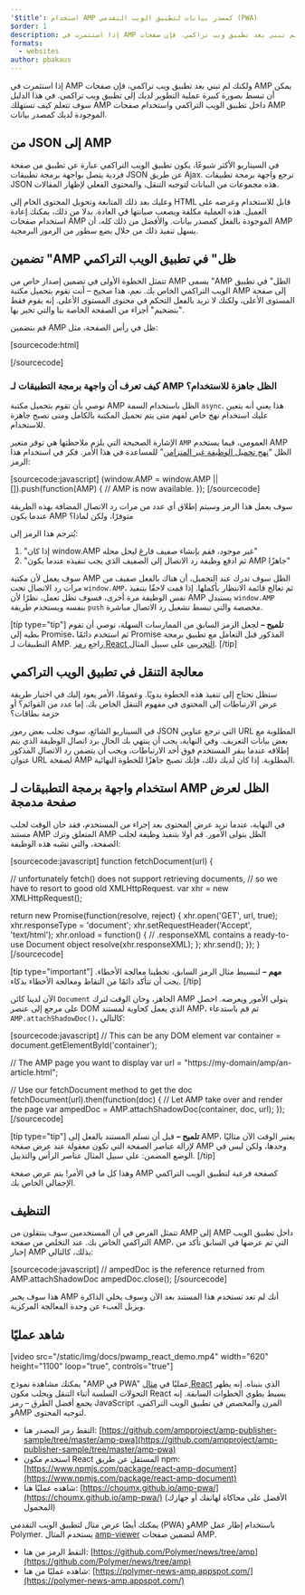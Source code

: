 ```yaml
---
'$title': استخدام AMP كمصدر بيانات لتطبيق الويب التقدمي (PWA)
$order: 1
description: إذا استثمرت في AMP ولكنك لم تبني بعد تطبيق ويب تراكمي، فإن صفحات AMP يمكن أن تبسط بصورة كبيرة عملية التطوير لديك إلى تطبيق ويب تراكمي.
formats:
  - websites
author: pbakaus
---
```


إذا استثمرت في AMP ولكنك لم تبني بعد تطبيق ويب تراكمي، فإن صفحات AMP يمكن أن تبسط بصورة كبيرة عملية التطوير لديك إلى تطبيق ويب تراكمي. في هذا الدليل سوف تتعلم كيف تستهلك AMP داخل تطبيق الويب التراكمي واستخدام صفحات AMP الموجودة لديك كمصدر بيانات.

## من JSON إلى AMP

في السيناريو الأكثر شيوعًا، يكون تطبيق الويب التراكمي عبارة عن تطبيق من صفحة فردية يتصل بواجهة برمجة تطبيقات JSON عن طريق Ajax. ترجع واجهة برمجة تطبيقات JSON هذه مجموعات من البيانات لتوجيه التنقل، والمحتوى الفعلي لإظهار المقالات.

وعليك بعد ذلك المتابعة وتحويل المحتوى الخام إلى HTML قابل للاستخدام وعرضه على العميل. هذه العملية مكلفة ويصعب صيانتها في العادة. بدلا من ذلك، يمكنك إعادة استخدام صفحات AMP الموجودة بالفعل كمصدر بيانات. والأفضل من ذلك كله، أن AMP يسهل تنفيذ ذلك من خلال بضع سطور من الرموز البرمجية.

## تضمين "AMP ظل" في تطبيق الويب التراكمي

تتمثل الخطوة الأولى في تضمين إصدار خاص من AMP يسمى "AMP الظل" في تطبيق الويب التراكمي الخاص بك. نعم، هذا صحيح – أنت تقوم بتحميل مكتبة AMP إلى صفحة المستوى الأعلى، ولكنك لا تريد بالفعل التحكم في محتوى المستوى الأعلى. إنه يقوم فقط "بتضخيم" أجزاء من الصفحة الخاصة بنا والتي تخبر بها.

قم بتضمين AMP ظل في رأس الصفحة، مثل:

[sourcecode:html]

<!-- Asynchronously load the AMP-with-Shadow-DOM runtime library. -->
<script async src="https://ampjs.org/shadow-v0.js"></script>

[/sourcecode]

### كيف تعرف أن واجهة برمجة التطبيقات لـ AMP الظل جاهزة للاستخدام؟

نوصي بأن تقوم بتحميل مكتبة AMP الظل باستخدام السمة `async`. هذا يعني أنه يتعين عليك استخدام نهج خاص لفهم متى يتم تحميل المكتبة بالكامل ومتى تصبح جاهزة للاستخدام.

الإشارة الصحيحة التي يلزم ملاحظتها هي توفر متغير `AMP` العمومي، فيما يستخدم AMP الظل “[نهج تحميل الوظيفة غير المتزامن](http://mrcoles.com/blog/google-analytics-asynchronous-tracking-how-it-work/)” للمساعدة في هذا الأمر. فكر في استخدام هذا الرمز:

[sourcecode:javascript]
(window.AMP = window.AMP || []).push(function(AMP) {
// AMP is now available.
});
[/sourcecode]

سوف يعمل هذا الرمز وسيتم إطلاق أي عدد من مرات رد الاتصال المضافة بهذه الطريقة عندما يكون AMP متوفرًا، ولكن لماذا؟

يُترجم هذا الرمز إلى:

1. "إذا كان window.AMP غير موجود، فقم بإنشاء صفيف فارغ ليحل محله"
2. "ثم ادفع وظيفة رد الاتصال إلى الصفيف الذي يجب تنفيذه عندما يكون AMP جاهزًا"

سوف يعمل لأن مكتبة AMP الظل سوف تدرك عند التحميل، أن هناك بالفعل صفيف من مرات رد الاتصال تحت `window.AMP`، ثم تعالج قائمة الانتظار بأكملها. إذا قمت لاحقًا بتنفيذ نفس الوظيفة مرة أخرى، فسوف تظل تعمل، نظرًا لأن AMP يستبدل `window.AMP` بنفسه ويستخدم طريقة <code>push</code> مخصصة والتي تبسط تشغيل رد الاتصال مباشرة.

[tip type="tip"] **تلميح –** لجعل الرمز السابق من الممارسات السهلة، نوصي أن تقوم بطيه إلى Promise، ثم استخدم دائمًا Promise المذكور قبل التعامل مع تطبيق برمجة التطبيقات لـ AMP. راجع [رمز React التجريبي](https://github.com/ampproject/amp-publisher-sample/blob/master/amp-pwa/src/components/amp-document/amp-document.js#L20) على سبيل المثال. [/tip]

## معالجة التنقل في تطبيق الويب التراكمي

ستظل تحتاج إلى تنفيذ هذه الخطوة يدويًا. وعمومًا، الأمر يعود إليك في اختيار طريقة عرض الارتباطات إلى المحتوى في مفهوم التنقل الخاص بك. إما عدد من القوائم؟ أو حزمة بطاقات؟

في السيناريو الشائع، سوف تجلب بعض رموز JSON التي ترجع عناوين URL المطلوبة مع بعض بيانات التعريف. وفي النهاية، يجب أن ينتهي بك الحال برد اتصال الوظيفة الذي يتم إطلاقه عندما ينقر المستخدم فوق أحد الارتباطات، ويجب أن يتضمن رد الاتصال المذكور عنوان URL لصفحة AMP المطلوبة. إذا كان لديك ذلك، فإنك تصبح جاهزًا للخطوة النهائية.

## استخدام واجهة برمجة التطبيقات لـ AMP الظل لعرض صفحة مدمجة

في النهاية، عندما تريد عرض المحتوى بعد إجراء من المستخدم، فقد حان الوقت لجلب مستند AMP المتعلق وترك AMP الظل يتولى الأمور. قم أولا بتنفيذ وظيفة لجلب الصفحة، والتي تشبه هذه الوظيفة:

[sourcecode:javascript]
function fetchDocument(url) {

// unfortunately fetch() does not support retrieving documents,
// so we have to resort to good old XMLHttpRequest.
var xhr = new XMLHttpRequest();

return new Promise(function(resolve, reject) {
xhr.open('GET', url, true);
xhr.responseType = 'document';
xhr.setRequestHeader('Accept', 'text/html');
xhr.onload = function() {
// .responseXML contains a ready-to-use Document object
resolve(xhr.responseXML);
};
xhr.send();
});
}
[/sourcecode]

[tip type="important"] **مهم –** لتبسيط مثال الرمز السابق، تخطينا معالجة الأخطاء. يجب أن تتأكد دائمًا من التقاط ومعالجة الأخطاء بذكاء. [/tip]

الآن لدينا كائن `Document` الجاهز، وحان الوقت لترك AMP يتولى الأمور ويعرضه. احصل على مرجع إلى عنصر DOM الذي يعمل كحاوية لمستند AMP، ثم قم باستدعاء `AMP.attachShadowDoc()`، كالتالي:

[sourcecode:javascript]
// This can be any DOM element
var container = document.getElementById('container');

// The AMP page you want to display
var url = "https://my-domain/amp/an-article.html";

// Use our fetchDocument method to get the doc
fetchDocument(url).then(function(doc) {
// Let AMP take over and render the page
var ampedDoc = AMP.attachShadowDoc(container, doc, url);
});
[/sourcecode]

[tip type="tip"] **تلميح –** قبل أن تسلم المستند بالفعل إلى AMP، يعتبر الوقت الآن مثاليًا لإزالة عناصر الصفحة التي تكون معقولة عند عرض صفحة AMP وحدها، ولكن ليس في الوضع المضمن: على سبيل المثال عناصر الرأس والتذييل. [/tip]

وهذا كل ما في الأمر! يتم عرض صفحة AMP كصفحة فرعية لتطبيق الويب التراكمي الإجمالي الخاص بك.

## التنظيف

تتمثل الفرص في أن المستخدمين سوف ينتقلون من AMP إلى AMP داخل تطبيق الويب التراكمي الخاص بك. عند التخلص من صفحة AMP، التي تم عرضها في السابق تأكد من إخبار AMP بذلك، كالتالي:

[sourcecode:javascript]
// ampedDoc is the reference returned from AMP.attachShadowDoc
ampedDoc.close();
[/sourcecode]

هذا سوف يخبر AMP أنك لم تعد تستخدم هذا المستند بعد الآن وسوف يخلي الذاكرة ويزيل العبء عن وحدة المعالجة المركزية.

## شاهد عمليًا

[video src="/static/img/docs/pwamp_react_demo.mp4" width="620" height="1100" loop="true", controls="true"]

يمكنك مشاهدة نموذج "AMP في PWA" عمليًا في [مثال React](https://github.com/ampproject/amp-publisher-sample/tree/master/amp-pwa) الذي بنيناه. إنه يظهر التحولات السلسة أثناء التنقل ويجلب مكون React بسيط يطوي الخطوات السابقة. إنه يجمع أفضل الطرق – رمز JavaScript المرن والمخصص في تطبيق الويب التراكمي، وAMP لتوجيه المحتوى.

- التقط رمز المصدر هنا: [https://github.com/ampproject/amp-publisher-sample/tree/master/amp-pwa](https://github.com/ampproject/amp-publisher-sample/tree/master/amp-pwa)
- استخدم مكون React المستقل عن طريق npm: [https://www.npmjs.com/package/react-amp-document](https://www.npmjs.com/package/react-amp-document)
- شاهده عمليًا هنا: [https://choumx.github.io/amp-pwa/](https://choumx.github.io/amp-pwa/) (الأفضل على محاكاة لهاتفك أو جهازك المحمول)

يمكنك أيضًا عرض مثال لتطبيق الويب التقدمي (PWA) وAMP باستخدام إطار عمل Polymer. يستخدم المثال [amp-viewer](https://github.com/PolymerLabs/amp-viewer/) لتضمين صفحات AMP.

- التقط الرمز من هنا: [https://github.com/Polymer/news/tree/amp](https://github.com/Polymer/news/tree/amp)
- شاهده عمليًا من هنا: [https://polymer-news-amp.appspot.com/](https://polymer-news-amp.appspot.com/)
